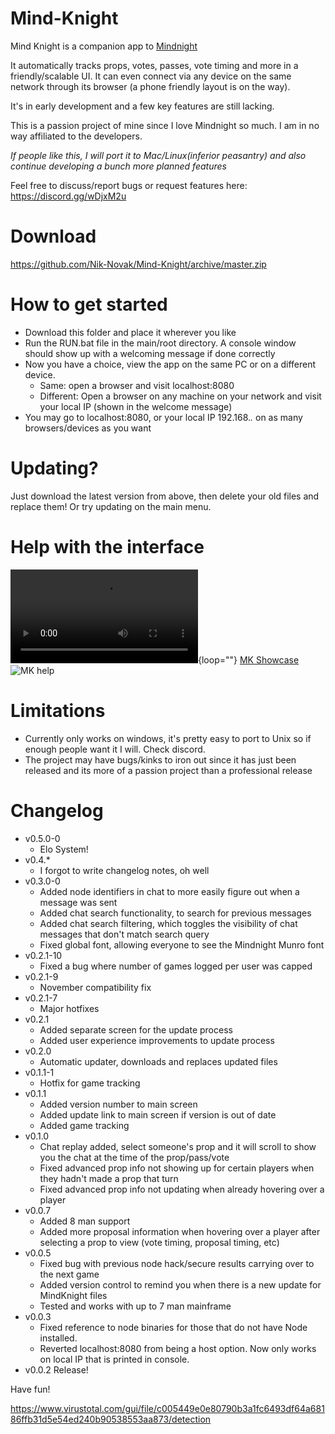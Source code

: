 # Mind-Knight


Mind Knight is a companion app to [Mindnight](mindnightgame.com)

It automatically tracks props, votes, passes, vote timing and more in a friendly/scalable UI. It can even connect via any device on the same network through its browser (a phone friendly layout is on the way).

It's in early development and a few key features are still lacking.

This is a passion project of mine since I love Mindnight so much. I am in no way affiliated to the developers.

*If people like this, I will port it to Mac/Linux(inferior peasantry) and also continue developing a bunch more planned features*

Feel free to discuss/report bugs or request features here:
https://discord.gg/wDjxM2u

# Download
https://github.com/Nik-Novak/Mind-Knight/archive/master.zip

# How to get started
* Download this folder and place it wherever you like
* Run the RUN.bat file in the main/root directory. A console window should show up with a welcoming message if done correctly
* Now you have a choice, view the app on the same PC or on a different device.
  * Same: open a browser and visit localhost:8080
  * Different: Open a browser on any machine on your network and visit your local IP (shown in the welcome message)
* You may go to localhost:8080, or your local IP 192.168.*.* on as many browsers/devices as you want

# Updating?
Just download the latest version from above, then delete your old files and replace them!
Or try updating on the main menu.

# Help with the interface
![OMD, that smile...](https://github.com/Nik-Novak/Mind-Knight/raw/master/MindKnight-guide.mp4){loop=""}
[MK Showcase](https://i.ibb.co/r78qZtF/Mind-Knight-guide.gif)
![MK help](https://image.ibb.co/idENnq/help.png)

# Limitations
* Currently only works on windows, it's pretty easy to port to Unix so if enough people want it I will. Check discord.
* The project may have bugs/kinks to iron out since it has just been released and its more of a passion project than a professional release

# Changelog
* v0.5.0-0
  * Elo System!
* v0.4.*
  * I forgot to write changelog notes, oh well
* v0.3.0-0
  * Added node identifiers in chat to more easily figure out when a message was sent
  * Added chat search functionality, to search for previous messages
  * Added chat search filtering, which toggles the visibility of chat messages that don't match search query
  * Fixed global font, allowing everyone to see the Mindnight Munro font
* v0.2.1-10
  * Fixed a bug where number of games logged per user was capped
* v0.2.1-9
  * November compatibility fix
* v0.2.1-7
  * Major hotfixes
* v0.2.1
  * Added separate screen for the update process
  * Added user experience improvements to update process
* v0.2.0
  * Automatic updater, downloads and replaces updated files
* v0.1.1-1
  * Hotfix for game tracking
* v0.1.1
  * Added version number to main screen
  * Added update link to main screen if version is out of date
  * Added game tracking
* v0.1.0
  * Chat replay added, select someone's prop and it will scroll to show you the chat at the time of the prop/pass/vote
  * Fixed advanced prop info not showing up for certain players when they hadn't made a prop that turn
  * Fixed advanced prop info not updating when already hovering over a player
* v0.0.7
  * Added 8 man support
  * Added more proposal information when hovering over a player after selecting a prop to view (vote timing, proposal timing, etc)
* v0.0.5
  * Fixed bug with previous node hack/secure results carrying over to the next game
  * Added version control to remind you when there is a new update for MindKnight files
  * Tested and works with up to 7 man mainframe
* v0.0.3 
  * Fixed reference to node binaries for those that do not have Node installed.
  * Reverted localhost:8080 from being a host option. Now only works on local IP that is printed in console. 
* v0.0.2 Release!

Have fun!

https://www.virustotal.com/gui/file/c005449e0e80790b3a1fc6493df64a68186ffb31d5e54ed240b90538553aa873/detection
